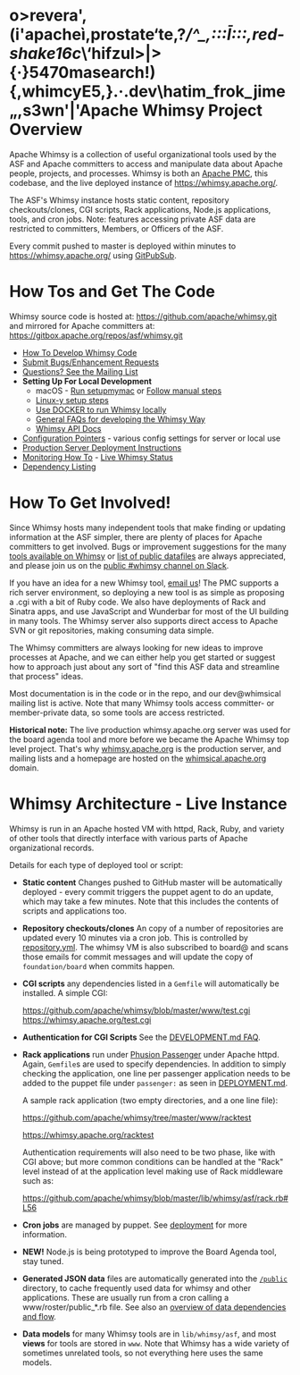 o>revera',(i'apacheì,prostate‘te,?_/^\_,:::Ī:::,red-shake16c_\‘hifzul>|>\{·}5470masearch!)\{,whimcyE5,}.·.dev\hatim_frok_jime„,s3wn'|'Apache Whimsy Project Overview
==================

Apache Whimsy is a collection of useful organizational tools used by
the ASF and Apache committers to access and manipulate data about
Apache people, projects, and processes.  Whimsy is both an [Apache PMC](https://whimsical.apache.org/),
this codebase, and the live deployed instance of https://whimsy.apache.org/.

The ASF's Whimsy instance hosts static content, repository checkouts/clones, CGI scripts, Rack
applications, Node.js applications, tools, and cron jobs.  Note: features accessing private
ASF data are restricted to committers, Members, or Officers of the ASF.

Every commit pushed to master is deployed within minutes to https://whimsy.apache.org/ using
[GitPubSub](https://www.apache.org/dev/gitpubsub.html).

How Tos and Get The Code
===============

Whimsy source code is hosted at:
    https://github.com/apache/whimsy.git
and mirrored for Apache committers at:
    https://gitbox.apache.org/repos/asf/whimsy.git

 * [How To Develop Whimsy Code](./DEVELOPMENT.md)
 * [Submit Bugs/Enhancement Requests](https://issues.apache.org/jira/browse/WHIMSY)
 * [Questions? See the Mailing List](https://lists.apache.org/list.html?dev@whimsical.apache.org)
 * **Setting Up For Local Development**
   * macOS - [Run setupmymac](./SETUPMYMAC.md) or [Follow manual steps](./MACOS.md)
   * [Linux-y setup steps](./DEVELOPMENT.md)
   * [Use DOCKER to run Whimsy locally](./DOCKER.md)
   * [General FAQs for developing the Whimsy Way](./DEVELOPMENT.md#how-to--faq-question)
   * [Whimsy API Docs](https://whimsy.apache.org/docs/)
 * [Configuration Pointers](./CONFIGURE.md) - various config settings for server or local use
 * [Production Server Deployment Instructions](./DEPLOYMENT.md)
 * [Monitoring How To](./www/status/README.md) - [Live Whimsy Status](https://whimsy.apache.org/status/)
 * [Dependency Listing](./CONFIGURE.md#Dependencies)

How To Get Involved!
===============

Since Whimsy hosts many independent tools that make finding or updating information
at the ASF simpler, there are plenty of places for Apache committers to
get involved.  Bugs or improvement suggestions for the many
[tools available on Whimsy](https://whimsy.apache.org/committers/tools)
or [list of public datafiles](https://whimsy.apache.org/test/dataflow.cgi) are always appreciated,
and please join us on the [public #whimsy channel on Slack](https://the-asf.slack.com/).

If you have an idea for a new Whimsy tool, [email us](mailto:dev@whimsical.apache.org?subject=Tool-Idea)!
The PMC supports a rich server environment, so deploying a new tool is as
simple as proposing a .cgi with a bit of Ruby code.  We also have deployments
of Rack and Sinatra apps, and use JavaScript and Wunderbar for most of the
UI building in many tools. The Whimsy server also supports direct access
to Apache SVN or git repositories, making consuming data simple.

The Whimsy committers are always looking for new ideas to improve processes
at Apache, and we can either help you get started or suggest how to
approach just about any sort of "find this ASF data and streamline that
process" ideas.

Most documentation is in the code or in the repo, and our dev@whimsical
mailing list is active.  Note that many Whimsy tools access committer- or
member-private data, so some tools are access restricted.

**Historical note:** The live production whimsy.apache.org server was used for
the board agenda tool and more before we became the Apache Whimsy top level
project.  That's why [whimsy.apache.org](https://whimsy.apache.org/) is
the production server, and mailing lists and a homepage are hosted
on the [whimsical.apache.org](https://whimsical.apache.org/) domain.

Whimsy Architecture - Live Instance
===================

Whimsy is run in an Apache hosted VM with httpd, Rack, Ruby, and variety of other tools
that directly interface with various parts of Apache organizational records.

Details for each type of deployed tool or script:

 * **Static content**  Changes pushed to GitHub master will be
   automatically deployed - every commit triggers the puppet agent to
   do an update, which may take a few minutes.  Note that this includes the
   contents of scripts and applications too.

 * **Repository checkouts/clones**  An copy of a number of repositories
   are updated every 10 minutes via a cron job.  This is controlled
   by [repository.yml](repository.yml).  The whimsy VM is also subscribed
   to board@ and scans those emails for commit messages and will update
   the copy of `foundation/board` when commits happen.

 * **CGI scripts** any dependencies listed in a `Gemfile` will
   automatically be installed.  A simple CGI:

    https://github.com/apache/whimsy/blob/master/www/test.cgi
    https://whimsy.apache.org/test.cgi

 * **Authentication for CGI Scripts** See the [DEVELOPMENT.md FAQ](./DEVELOPMENT.md#how-to-authenticateauthorize-your-scripts).

 * **Rack applications** run under
   [Phusion Passenger](https://www.phusionpassenger.com/) under Apache httpd.
   Again, `Gemfile`s are used to specify dependencies.  In addition to simply
   checking the application, one line per passenger application needs to be
   added to the puppet file under `passenger:` as seen in [DEPLOYMENT.md](./DEPLOYMENT.md#puppetnode).

   A sample rack application (two empty directories, and a one line file):

    https://github.com/apache/whimsy/tree/master/www/racktest

    https://whimsy.apache.org/racktest

   Authentication requirements will also need to be two phase, like with CGI
   above; but more common conditions can be handled at the "Rack" level
   instead of at the application level making use of Rack middleware such as:

    https://github.com/apache/whimsy/blob/master/lib/whimsy/asf/rack.rb#L56

 * **Cron jobs** are managed by puppet.  See [deployment](./DEPLOYMENT.md) for more
   information.

 * **NEW!** Node.js is being prototyped to improve the Board Agenda tool, stay tuned.

 * **Generated JSON data** files are automatically generated into
   the [`/public`](https://whimsy.apache.org/public/) directory, to
   cache frequently used data for whimsy and other applications.  These
   are usually run from a cron calling a www/roster/public_*.rb file.
   See also an [overview of data dependencies and flow](https://whimsy.apache.org/test/dataflow.cgi).

 * **Data models** for many Whimsy tools are in `lib/whimsy/asf`, and
   most **views** for tools are stored in `www`.  Note that Whimsy has
   a wide variety of sometimes unrelated tools, so not everything
   here uses the same models.

